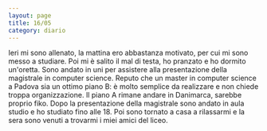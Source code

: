```yaml
--- 
layout: page
title: 16/05
category: diario
---
```


Ieri mi sono allenato, la mattina ero abbastanza motivato, per cui mi sono messo
a studiare. Poi mi è salito il mal di testa, ho pranzato e ho dormito un'oretta. 
Sono andato in uni per assistere alla presentazione della magistrale in computer
science. Reputo che un master in computer science a Padova sia un ottimo piano
B: è molto semplice da realizzare e non chiede troppa organizzazione. Il piano A
rimane andare in Danimarca, sarebbe proprio fiko. Dopo la presentazione della
magistrale sono andato in aula studio e ho studiato fino alle 18. Poi sono
tornato a casa a rilassarmi e la sera sono venuti a trovarmi i miei amici del
liceo.
